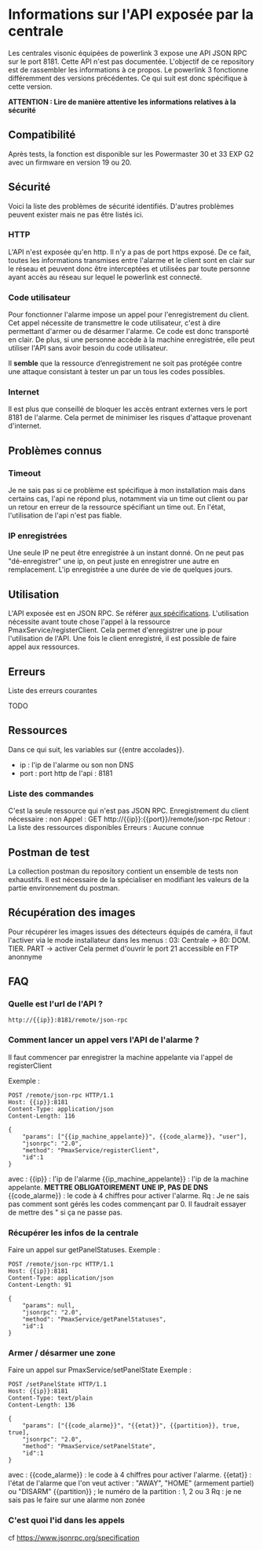 

# Informations sur l'API exposée par la centrale

Les centrales visonic équipées de powerlink 3 expose une API JSON RPC sur le port 8181.
Cette API n'est pas documentée. L'objectif de ce repository est de rassembler les informations à ce propos. Le powerlink 3 fonctionne différemment des versions précédentes. Ce qui suit est donc spécifique à cette version. 

**ATTENTION : Lire de manière attentive les informations relatives à la sécurité**


## Compatibilité

Après tests, la fonction est disponible sur les Powermaster 30 et 33 EXP G2 avec un firmware en version 19 ou 20.

## Sécurité

Voici la liste des problèmes de sécurité identifiés. D'autres problèmes peuvent exister mais ne pas être listés ici.

### HTTP
L'API n'est exposée qu'en http. Il n'y a pas de port https exposé. De ce fait, toutes les informations transmises entre l'alarme et le client sont en clair sur le réseau et peuvent donc être interceptées et utilisées par toute personne ayant accès au réseau sur lequel le powerlink est connecté.

### Code utilisateur
Pour fonctionner l'alarme impose un appel pour l'enregistrement du client. Cet appel nécessite de transmettre le code utilisateur, c'est à dire permettant d'armer ou de désarmer l'alarme. Ce code est donc transporté en clair.
De plus, si une personne accède à la machine enregistrée, elle peut utiliser l'API sans avoir besoin du code utilisateur.

Il **semble** que la ressource d’enregistrement ne soit pas protégée contre une attaque consistant à tester un par un tous les codes possibles. 

### Internet
Il est plus que conseillé de bloquer les accès entrant externes vers le port 8181 de l'alarme. Cela permet de minimiser les risques d'attaque provenant d'internet. 



## Problèmes connus

### Timeout
Je ne sais pas si ce problème est spécifique à mon installation mais dans certains cas, l'api ne répond plus, notamment via un time out client ou par un retour en erreur de la ressource spécifiant un time out.
En l'état, l'utilisation de l'api n'est pas fiable.

### IP enregistrées
Une seule IP ne peut être enregistrée à un instant donné. On ne peut pas "dé-enregistrer" une ip, on peut juste en enregistrer une autre en remplacement. 
L'ip enregistrée a une durée de vie de quelques jours.

## Utilisation

L'API exposée est en JSON RPC. Se référer [aux spécifications](https://www.jsonrpc.org/specification).
L'utilisation nécessite avant toute chose l'appel à la ressource PmaxService/registerClient. Cela permet d'enregistrer une ip pour l'utilisation de l'API.
Une fois le client enregistré, il est possible de faire appel aux ressources.


## Erreurs
Liste des erreurs courantes

TODO

## Ressources

Dans ce qui suit, les variables sur {{entre accolades}}. 

 - ip : l'ip de l'alarme ou son non DNS
 - port : port http de l'api : 8181


### Liste des commandes
C'est la seule ressource qui n'est pas JSON RPC.
Enregistrement du client nécessaire : non
Appel : GET http://{{ip}}:{{port}}/remote/json-rpc
Retour : La liste des ressources disponibles
Erreurs : Aucune connue


## Postman de test
La collection postman du repository contient un ensemble de tests non exhaustifs.
Il est nécessaire de la spécialiser en modifiant les valeurs de la partie environnement du postman.


## Récupération des images

Pour récupérer les images issues des détecteurs équipés de caméra, il faut l'activer via le mode installateur dans les menus : 
03: Centrale  -> 80: DOM. TIER. PART -> activer
Cela permet d'ouvrir le port 21 accessible en FTP anonnyme 


## FAQ

### Quelle est l'url de l'API ?

    http://{{ip}}:8181/remote/json-rpc

### Comment lancer un appel vers l'API de l'alarme ?
Il faut commencer par enregistrer la machine appelante via l'appel de registerClient

Exemple : 

    POST /remote/json-rpc HTTP/1.1
    Host: {{ip}}:8181
    Content-Type: application/json
    Content-Length: 116
    
    {
    	"params": ["{{ip_machine_appelante}}", {{code_alarme}}, "user"],
    	"jsonrpc": "2.0",
    	"method": "PmaxService/registerClient", 
    	"id":1
    }

avec : 
{{ip}} : l'ip de l'alarme
{{ip_machine_appelante}} : l'ip de la machine appelante. **METTRE OBLIGATOIREMENT UNE IP, PAS DE DNS**
{{code_alarme}} : le code à 4 chiffres pour activer l'alarme. Rq : Je ne sais pas comment sont gérés les codes commençant par 0. Il faudrait essayer de mettre des " si ça ne passe pas. 

### Récupérer les infos de la centrale ###
Faire un appel sur getPanelStatuses.
Exemple : 

    POST /remote/json-rpc HTTP/1.1
    Host: {{ip}}:8181
    Content-Type: application/json
    Content-Length: 91
    
    {
    	"params": null,
    	"jsonrpc": "2.0",
    	"method": "PmaxService/getPanelStatuses", 
    	"id":1
    }

### Armer / désarmer une zone ###
Faire un appel sur PmaxService/setPanelState
Exemple : 

    POST /setPanelState HTTP/1.1
    Host: {{ip}}:8181
    Content-Type: text/plain
    Content-Length: 136
    
    {
        "params": ["{{code_alarme}}", "{{etat}}", {{partition}}, true, true],
        "jsonrpc": "2.0",
        "method": "PmaxService/setPanelState", 
        "id":1
    }
avec : 
{{code_alarme}} : le code à 4 chiffres pour activer l'alarme. 
{{etat}} : l'état de l'alarme que l'on veut activer : "AWAY", "HOME" (armement partiel) ou "DISARM"
{{partition}} ; le numéro de la partition : 1, 2 ou 3
Rq : je ne sais pas le faire sur une alarme non zonée


### C'est quoi l'id dans les appels
cf https://www.jsonrpc.org/specification
